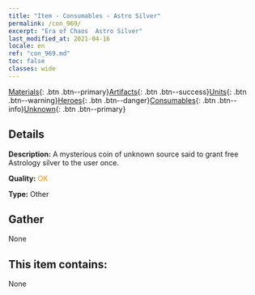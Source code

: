 ```yaml
---
title: "Item - Consumables - Astro Silver"
permalink: /con_969/
excerpt: "Era of Chaos  Astro Silver"
last_modified_at: 2021-04-16
locale: en
ref: "con_969.md"
toc: false
classes: wide
---
```

 [Materials](/Items/){: .btn .btn--primary}[Artifacts](/Items/Artifacts/){: .btn .btn--success}[Units](/Items/Units/){: .btn .btn--warning}[Heroes](/Items/Heroes/){: .btn .btn--danger}[Consumables](/Items/Consumables/){: .btn .btn--info}[Unknown](/Items/Unknown/){: .btn .btn--primary}

## Details
 **Description:** A mysterious coin of unknown source said to grant free Astrology silver to the user once.

 **Quality:** <span style="color: #FF8C00">OK</span>

 **Type:** Other

## Gather

  None

## This item contains:

  None

